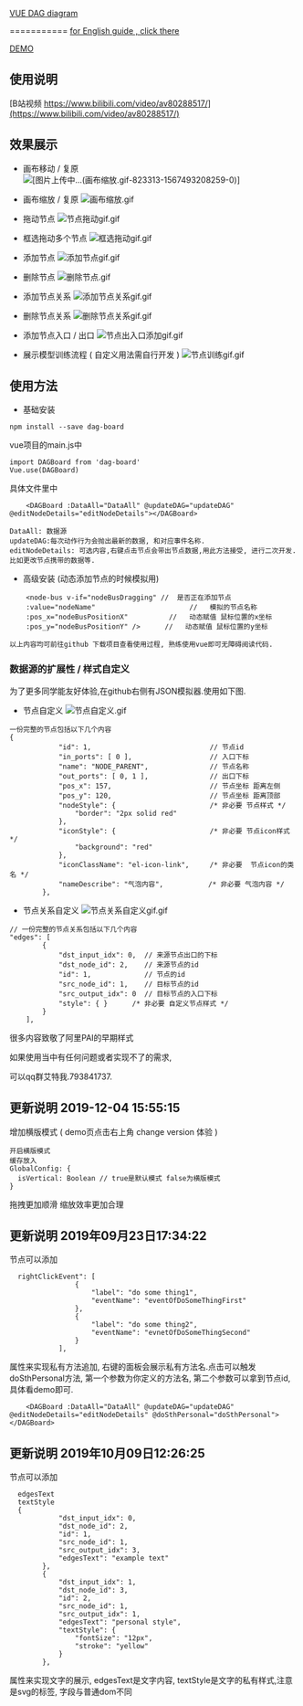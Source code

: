 

[VUE DAG diagram ]( https://murongqimiao.github.io/DAG-diagram/#/)

===========
[for English guide , click there](https://github.com/murongqimiao/DAG-diagram/blob/master/README_EN.md)


[DEMO](https://murongqimiao.github.io/DAG-diagram/#/)
## 使用说明
  [B站视频 https://www.bilibili.com/video/av80288517/](https://www.bilibili.com/video/av80288517/)
## 效果展示
- 画布移动 / 复原
![[图片上传中...(画布缩放.gif-823313-1567493208259-0)]
](https://user-gold-cdn.xitu.io/2019/9/3/16cf623733d36222?w=480&h=272&f=gif&s=818562)


- 画布缩放 / 复原
![画布缩放.gif](https://user-gold-cdn.xitu.io/2019/9/3/16cf623733ecdfc7?w=480&h=272&f=gif&s=1473557)

- 拖动节点
![节点拖动gif.gif](https://user-gold-cdn.xitu.io/2019/9/3/16cf62373431d132?w=480&h=272&f=gif&s=1204905)

- 框选拖动多个节点
![框选拖动gif.gif](https://user-gold-cdn.xitu.io/2019/9/3/16cf62373450ce06?w=480&h=272&f=gif&s=2861637)

- 添加节点
![添加节点gif.gif](https://user-gold-cdn.xitu.io/2019/9/3/16cf623734116275?w=480&h=272&f=gif&s=1639185)

- 删除节点
![删除节点.gif](https://user-gold-cdn.xitu.io/2019/9/3/16cf62373444fd40?w=480&h=272&f=gif&s=241017)

- 添加节点关系
![添加节点关系gif.gif](https://user-gold-cdn.xitu.io/2019/9/3/16cf623767191fb9?w=480&h=272&f=gif&s=437941)


- 删除节点关系
![删除节点关系gif.gif](https://user-gold-cdn.xitu.io/2019/9/3/16cf62376ad2613c?w=480&h=272&f=gif&s=237366)

- 添加节点入口 / 出口
![节点出入口添加gif.gif](https://user-gold-cdn.xitu.io/2019/9/3/16cf62376aeb19c8?w=480&h=272&f=gif&s=1422164)

- 展示模型训练流程 ( 自定义用法需自行开发 )
![节点训练gif.gif](https://user-gold-cdn.xitu.io/2019/9/3/16cf623785bd2f52?w=480&h=272&f=gif&s=2304369)


## 使用方法
- 基础安装
```
npm install --save dag-board
```
vue项目的main.js中
```
import DAGBoard from 'dag-board'
Vue.use(DAGBoard)
```
具体文件里中
```
    <DAGBoard :DataAll="DataAll" @updateDAG="updateDAG" @editNodeDetails="editNodeDetails"></DAGBoard>
```
```
DataAll: 数据源
updateDAG:每次动作行为会抛出最新的数据, 和对应事件名称.
editNodeDetails: 可选内容,右键点击节点会带出节点数据,用此方法接受, 进行二次开发.比如更改节点携带的数据等.
```

- 高级安装 (动态添加节点的时候模拟用)
```
    <node-bus v-if="nodeBusDragging" //  是否正在添加节点
    :value="nodeName"                       //   模拟的节点名称
    :pos_x="nodeBusPositionX"          //   动态赋值 鼠标位置的x坐标 
    :pos_y="nodeBusPositionY" />      //   动态赋值 鼠标位置的y坐标
```
`以上内容均可前往github 下载项目查看使用过程, 熟练使用vue即可无障碍阅读代码.`

### 数据源的扩展性 / 样式自定义
为了更多同学能友好体验,在github右侧有JSON模拟器.使用如下图.
- 节点自定义
![节点自定义.gif](https://user-gold-cdn.xitu.io/2019/9/3/16cf62377ad04cab?w=480&h=272&f=gif&s=1433004)
```
一份完整的节点包括以下几个内容
{
			"id": 1,                             // 节点id
			"in_ports": [ 0 ],                   // 入口下标
			"name": "NODE_PARENT",               // 节点名称
			"out_ports": [ 0, 1 ],               // 出口下标
			"pos_x": 157,                        // 节点坐标 距离左侧
			"pos_y": 120,                        // 节点坐标 距离顶部
			"nodeStyle": {                       /* 非必要 节点样式 */ 
				"border": "2px solid red"
			},
			"iconStyle": {                       /* 非必要 节点icon样式 */
				"background": "red"
			},
			"iconClassName": "el-icon-link",     /* 非必要  节点icon的类名 */
			"nameDescribe": "气泡内容",           /* 非必要 气泡内容 */               
		},
```

- 节点关系自定义
![节点关系自定义gif.gif](https://user-gold-cdn.xitu.io/2019/9/3/16cf62376ae8ea72?w=480&h=272&f=gif&s=1817977)
```
// 一份完整的节点关系包括以下几个内容
"edges": [
		{
			"dst_input_idx": 0,  // 来源节点出口的下标
			"dst_node_id": 2,    // 来源节点的id
			"id": 1,             // 节点的id
			"src_node_id": 1,    // 目标节点的id
			"src_output_idx": 0  // 目标节点的入口下标
            "style": { }      /* 非必要 自定义节点样式 */
		}
	],
```

很多内容致敬了阿里PAI的早期样式

如果使用当中有任何问题或者实现不了的需求,


可以qq群艾特我.793841737.
## 更新说明 2019-12-04 15:55:15
增加横版模式 ( demo页点击右上角 change version 体验 )
```
开启横版模式
缓存放入
GlobalConfig: {
  isVertical: Boolean // true是默认模式 false为横版模式
}
```
拖拽更加顺滑
缩放效率更加合理

## 更新说明 2019年09月23日17:34:22
节点可以添加
```
  rightClickEvent": [
				{
					"label": "do some thing1",
					"eventName": "eventOfDoSomeThingFirst"
				},
				{
					"label": "do some thing2",
					"eventName": "evnetOfDoSomeThingSecond"
				}
			],
```
属性来实现私有方法追加, 右键的面板会展示私有方法名.点击可以触发 doSthPersonal方法,  第一个参数为你定义的方法名, 第二个参数可以拿到节点id, 具体看demo即可.
```
    <DAGBoard :DataAll="DataAll" @updateDAG="updateDAG" @editNodeDetails="editNodeDetails" @doSthPersonal="doSthPersonal"></DAGBoard>
```

## 更新说明 2019年10月09日12:26:25
节点可以添加
```
  edgesText
  textStyle
  {
			"dst_input_idx": 0,
			"dst_node_id": 2,
			"id": 1,
			"src_node_id": 1,
			"src_output_idx": 3,
			"edgesText": "example text"
		},
		{
			"dst_input_idx": 1,
			"dst_node_id": 3,
			"id": 2,
			"src_node_id": 1,
			"src_output_idx": 1,
			"edgesText": "personal style",
			"textStyle": {
				"fontSize": "12px",
				"stroke": "yellow"
			}
		},
```
属性来实现文字的展示, edgesText是文字内容, textStyle是文字的私有样式,注意是svg的标签, 字段与普通dom不同



